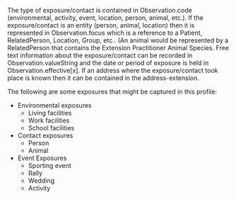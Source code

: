 The type of exposure/contact is contained in Observation.code (environmental, activity, event, location, person, animal, etc.). If the exposure/contact is an entity (person, animal, location) then it is represented in Observation.focus which is a reference to a Patient, RelatedPerson, Location, Group, etc.. (An animal would be represented by a RelatedPerson that contains the Extension Practitioner Animal Species. Free text information about the exposure/contact can be recorded in Observation.valueString and the date or period of exposure is held in Observation.effective[x]. If an address where the exposure/contact took place is known then it can be contained in the address-extension.

The following are some exposures that might be captured in this profile:

* Environmental exposures
    * Living facilities
    * Work facilities
    * School facilities
* Contact exposures
    * Person
    * Animal
* Event Exposures
    * Sporting event
    * Rally
    * Wedding
    * Activity